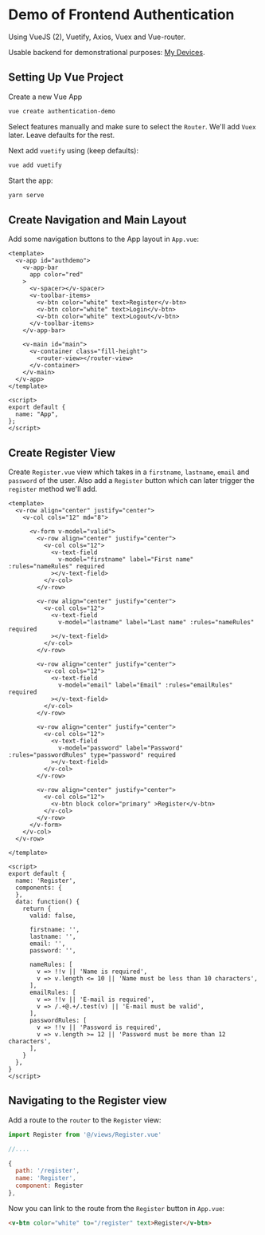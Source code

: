 # Demo of Frontend Authentication

Using VueJS (2), Vuetify, Axios, Vuex and Vue-router.

Usable backend for demonstrational purposes: [My Devices](https://github.com/BioBoost/my-devices-backend).

## Setting Up Vue Project

Create a new Vue App

```bash
vue create authentication-demo
```

Select features manually and make sure to select the `Router`. We'll add `Vuex` later. Leave defaults for the rest.

Next add `vuetify` using (keep defaults):

```bash
vue add vuetify
```

Start the app:

```bash
yarn serve
```

## Create Navigation and Main Layout

Add some navigation buttons to the App layout in `App.vue`:

```vue
<template>
  <v-app id="authdemo">
    <v-app-bar
      app color="red"
    >
      <v-spacer></v-spacer>
      <v-toolbar-items>
        <v-btn color="white" text>Register</v-btn>
        <v-btn color="white" text>Login</v-btn>
        <v-btn color="white" text>Logout</v-btn>
      </v-toolbar-items>
    </v-app-bar>

    <v-main id="main">
      <v-container class="fill-height">
        <router-view></router-view>
      </v-container>
    </v-main>
  </v-app>
</template>

<script>
export default {
  name: "App",
};
</script>
```

## Create Register View

Create `Register.vue` view which takes in a `firstname`, `lastname`, `email` and `password` of the user. Also add a `Register` button which can later trigger the `register` method we'll add.

```vue
<template>
  <v-row align="center" justify="center">
    <v-col cols="12" md="8">

      <v-form v-model="valid">
        <v-row align="center" justify="center">
          <v-col cols="12">
            <v-text-field
              v-model="firstname" label="First name" :rules="nameRules" required
            ></v-text-field>
          </v-col>
        </v-row>
              
        <v-row align="center" justify="center">
          <v-col cols="12">
            <v-text-field
              v-model="lastname" label="Last name" :rules="nameRules" required
            ></v-text-field>
          </v-col>
        </v-row>
              
        <v-row align="center" justify="center">
          <v-col cols="12">
            <v-text-field
              v-model="email" label="Email" :rules="emailRules" required
            ></v-text-field>
          </v-col>
        </v-row>
              
        <v-row align="center" justify="center">
          <v-col cols="12">
            <v-text-field
              v-model="password" label="Password" :rules="passwordRules" type="password" required
            ></v-text-field>
          </v-col>
        </v-row>
              
        <v-row align="center" justify="center">
          <v-col cols="12">
            <v-btn block color="primary" >Register</v-btn>
          </v-col>
        </v-row>
      </v-form>
    </v-col>
  </v-row>
  
</template>

<script>
export default {
  name: 'Register',
  components: {
  },
  data: function() {
    return {
      valid: false,

      firstname: '',
      lastname: '',
      email: '',
      password: '',

      nameRules: [
        v => !!v || 'Name is required',
        v => v.length <= 10 || 'Name must be less than 10 characters',
      ],
      emailRules: [
        v => !!v || 'E-mail is required',
        v => /.+@.+/.test(v) || 'E-mail must be valid',
      ],
      passwordRules: [
        v => !!v || 'Password is required',
        v => v.length >= 12 || 'Password must be more than 12 characters',
      ],
    }
  },
}
</script>
```

## Navigating to the Register view

Add a route to the `router` to the `Register` view:

```js
import Register from '@/views/Register.vue'

//....

{
  path: '/register',
  name: 'Register',
  component: Register
},
```

Now you can link to the route from the `Register` button in `App.vue`:

```html
<v-btn color="white" to="/register" text>Register</v-btn>
```
